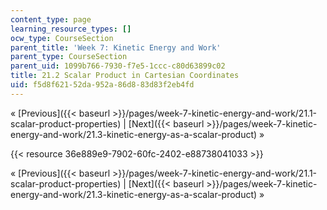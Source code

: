 ```yaml
---
content_type: page
learning_resource_types: []
ocw_type: CourseSection
parent_title: 'Week 7: Kinetic Energy and Work'
parent_type: CourseSection
parent_uid: 1099b766-7930-f7e5-1ccc-c80d63899c02
title: 21.2 Scalar Product in Cartesian Coordinates
uid: f5d8f621-52da-952a-86d8-83d83f2eb4fd
---
```


« [Previous]({{< baseurl >}}/pages/week-7-kinetic-energy-and-work/21.1-scalar-product-properties) | [Next]({{< baseurl >}}/pages/week-7-kinetic-energy-and-work/21.3-kinetic-energy-as-a-scalar-product) »

{{< resource 36e889e9-7902-60fc-2402-e88738041033 >}}

« [Previous]({{< baseurl >}}/pages/week-7-kinetic-energy-and-work/21.1-scalar-product-properties) | [Next]({{< baseurl >}}/pages/week-7-kinetic-energy-and-work/21.3-kinetic-energy-as-a-scalar-product) »
